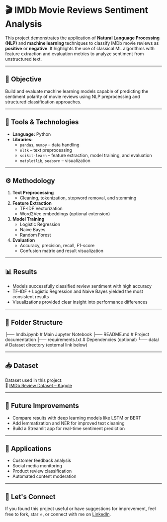 # 🎬 IMDb Movie Reviews Sentiment Analysis

This project demonstrates the application of **Natural Language Processing (NLP)** and **machine learning** techniques to classify IMDb movie reviews as **positive** or **negative**. It highlights the use of classical ML algorithms with feature extraction and evaluation metrics to analyze sentiment from unstructured text.

---

## 📌 Objective

Build and evaluate machine learning models capable of predicting the sentiment polarity of movie reviews using NLP preprocessing and structured classification approaches.

---

## 🧰 Tools & Technologies

- **Language:** Python
- **Libraries:**
  - `pandas`, `numpy` – data handling
  - `nltk` – text preprocessing
  - `scikit-learn` – feature extraction, model training, and evaluation
  - `matplotlib`, `seaborn` – visualization

---

## ⚙️ Methodology

1. **Text Preprocessing**
   - Cleaning, tokenization, stopword removal, and stemming
2. **Feature Extraction**
   - TF-IDF Vectorization
   - Word2Vec embeddings (optional extension)
3. **Model Training**
   - Logistic Regression
   - Naive Bayes
   - Random Forest
4. **Evaluation**
   - Accuracy, precision, recall, F1-score
   - Confusion matrix and result visualization

---

## 📊 Results

- Models successfully classified review sentiment with high accuracy
- TF-IDF + Logistic Regression and Naive Bayes yielded the most consistent results
- Visualizations provided clear insight into performance differences

---

## 📂 Folder Structure

├── Imdb.ipynb # Main Jupyter Notebook
├── README.md # Project documentation
├── requirements.txt # Dependencies (optional)
└── data/ # Dataset directory (external link below)


---

## 📥 Dataset

Dataset used in this project:  
🔗 [IMDb Review Dataset – Kaggle](https://www.kaggle.com/datasets/c134koyenaroy/imdb-review-dataset)

---

## 🚀 Future Improvements

- Compare results with deep learning models like LSTM or BERT
- Add lemmatization and NER for improved text cleaning
- Build a Streamlit app for real-time sentiment prediction

---

## 📎 Applications

- Customer feedback analysis  
- Social media monitoring  
- Product review classification  
- Automated content moderation

---

## 🤝 Let's Connect

If you found this project useful or have suggestions for improvement, feel free to fork, star ⭐, or connect with me on [LinkedIn](https://www.linkedin.com/in/your-link-here).

